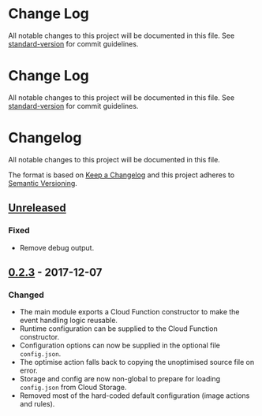 # Change Log

All notable changes to this project will be documented in this file. See [standard-version](https://github.com/conventional-changelog/standard-version) for commit guidelines.

# Change Log

All notable changes to this project will be documented in this file. See [standard-version](https://github.com/conventional-changelog/standard-version) for commit guidelines.

# Changelog
All notable changes to this project will be documented in this file.

The format is based on [Keep a Changelog](http://keepachangelog.com/en/1.0.0/)
and this project adheres to [Semantic Versioning](http://semver.org/spec/v2.0.0.html).

## [Unreleased]
### Fixed
- Remove debug output.

## [0.2.3] - 2017-12-07
### Changed
- The main module exports a Cloud Function constructor to make the event handling logic reusable.
- Runtime configuration can be supplied to the Cloud Function constructor.
- Configuration options can now be supplied in the optional file `config.json`.
- The optimise action falls back to copying the unoptimised source file on error.
- Storage and config are now non-global to prepare for loading `config.json` from Cloud Storage.
- Removed most of the hard-coded default configuration (image actions and rules).

[Unreleased]: https://github.com/growit-io/google-cloud-storage-function/compare/v0.2.3...HEAD
[0.2.3]: https://github.com/growit-io/google-cloud-storage-function/commits/v0.2.3

